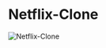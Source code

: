 # Netflix-Clone

![Netflix-Clone](frontend/netflixclone/final_60e0441c93aaac0113300366_838586.gif)

